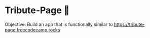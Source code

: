 # Tribute-Page 🥰
Objective: Build an app that is functionally similar to https://tribute-page.freecodecamp.rocks
